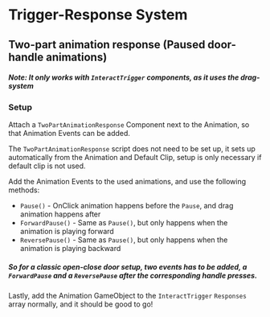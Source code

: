 # Trigger-Response System

## Two-part animation response (Paused door-handle animations)

##### Note: It only works with `InteractTrigger` components, as it uses the drag-system

### Setup

Attach a `TwoPartAnimationResponse` Component next to the Animation, so that Animation Events can be added.

The `TwoPartAnimationResponse` script does not need to be set up, it sets up automatically from the Animation and Default Clip, setup is only necessary if default clip is not used.

Add the Animation Events to the used animations, and use the following methods:

- `Pause()` - OnClick animation happens before the `Pause`, and drag animation happens after
- `ForwardPause()` - Same as `Pause()`, but only happens when the animation is playing forward
- `ReversePause()` - Same as `Pause()`, but only happens when the animation is playing backward

##### So for a classic open-close door setup, two events has to be added, a `ForwardPause` and a `ReversePause` after the corresponding handle presses.

Lastly, add the Animation GameObject to the `InteractTrigger` `Responses` array normally, and it should be good to go!
